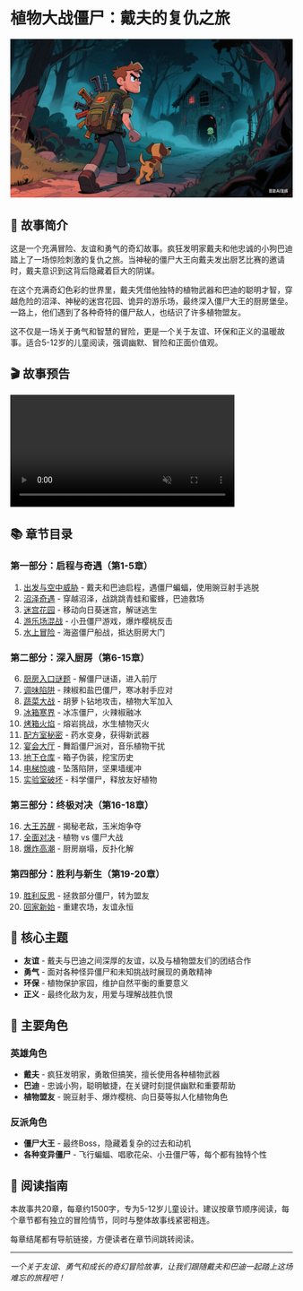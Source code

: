 # 植物大战僵尸：戴夫的复仇之旅

![封面图片](cover.png)

## 📖 故事简介

这是一个充满冒险、友谊和勇气的奇幻故事。疯狂发明家戴夫和他忠诚的小狗巴迪踏上了一场惊险刺激的复仇之旅。当神秘的僵尸大王向戴夫发出厨艺比赛的邀请时，戴夫意识到这背后隐藏着巨大的阴谋。

在这个充满奇幻色彩的世界里，戴夫凭借他独特的植物武器和巴迪的聪明才智，穿越危险的沼泽、神秘的迷宫花园、诡异的游乐场，最终深入僵尸大王的厨房堡垒。一路上，他们遇到了各种奇特的僵尸敌人，也结识了许多植物盟友。

这不仅是一场关于勇气和智慧的冒险，更是一个关于友谊、环保和正义的温暖故事。适合5-12岁的儿童阅读，强调幽默、冒险和正面价值观。

## 🎬 故事预告

<video src="https://github.com/user-attachments/assets/5b7b06f2-f5ce-40b8-9240-243f0771e141" controls="controls" muted="muted" class="d-block rounded-bottom-2 border-top width-fit" style="max-height:640px; min-height: 200px">
</video>

## 📚 章节目录

### 第一部分：启程与奇遇（第1-5章）
1. [出发与空中威胁](chapters/01-出发与空中威胁.md) - 戴夫和巴迪启程，遇僵尸蝙蝠，使用豌豆射手逃脱
2. [沼泽奇遇](chapters/02-沼泽奇遇.md) - 穿越沼泽，战跳跳青蛙和蜜蜂，巴迪救场
3. [迷宫花园](chapters/03-迷宫花园.md) - 移动向日葵迷宫，解谜逃生
4. [游乐场混战](chapters/04-游乐场混战.md) - 小丑僵尸游戏，爆炸樱桃反击
5. [水上冒险](chapters/05-水上冒险.md) - 海盗僵尸船战，抵达厨房大门

### 第二部分：深入厨房（第6-15章）
6. [厨房入口谜题](chapters/06-厨房入口谜题.md) - 解僵尸谜语，进入前厅
7. [调味陷阱](chapters/07-调味陷阱.md) - 辣椒和盐巴僵尸，寒冰射手应对
8. [蔬菜大战](chapters/08-蔬菜大战.md) - 胡萝卜钻地攻击，植物大军加入
9. [冰箱寒界](chapters/09-冰箱寒界.md) - 冰冻僵尸，火辣椒融冰
10. [烤箱火焰](chapters/10-烤箱火焰.md) - 熔岩挑战，水生植物灭火
11. [配方室秘密](chapters/11-配方室秘密.md) - 药水变身，获得新武器
12. [宴会大厅](chapters/12-宴会大厅.md) - 舞蹈僵尸派对，音乐植物干扰
13. [地下仓库](chapters/13-地下仓库.md) - 箱子伪装，挖宝历史
14. [电梯惊魂](chapters/14-电梯惊魂.md) - 坠落陷阱，坚果墙缓冲
15. [实验室破坏](chapters/15-实验室破坏.md) - 科学僵尸，释放友好植物

### 第三部分：终极对决（第16-18章）
16. [大王苏醒](chapters/16-大王苏醒.md) - 揭秘老敌，玉米炮争夺
17. [全面对决](chapters/17-全面对决.md) - 植物 vs 僵尸大战
18. [爆炸高潮](chapters/18-爆炸高潮.md) - 厨房崩塌，反扑化解

### 第四部分：胜利与新生（第19-20章）
19. [胜利反思](chapters/19-胜利反思.md) - 拯救部分僵尸，转为盟友
20. [回家新始](chapters/20-回家新始.md) - 重建农场，友谊永恒

## 🌟 核心主题

- **友谊** - 戴夫与巴迪之间深厚的友谊，以及与植物盟友们的团结合作
- **勇气** - 面对各种怪异僵尸和未知挑战时展现的勇敢精神
- **环保** - 植物保护家园，维护自然平衡的重要意义
- **正义** - 最终化敌为友，用爱与理解战胜仇恨

## 👥 主要角色

### 英雄角色
- **戴夫** - 疯狂发明家，勇敢但搞笑，擅长使用各种植物武器
- **巴迪** - 忠诚小狗，聪明敏捷，在关键时刻提供幽默和重要帮助
- **植物盟友** - 豌豆射手、爆炸樱桃、向日葵等拟人化植物角色

### 反派角色
- **僵尸大王** - 最终Boss，隐藏着复杂的过去和动机
- **各种变异僵尸** - 飞行蝙蝠、唱歌花朵、小丑僵尸等，每个都有独特个性

## 📖 阅读指南

本故事共20章，每章约1500字，专为5-12岁儿童设计。建议按章节顺序阅读，每个章节都有独立的冒险情节，同时与整体故事线紧密相连。

每章结尾都有导航链接，方便读者在章节间跳转阅读。


---

*一个关于友谊、勇气和成长的奇幻冒险故事，让我们跟随戴夫和巴迪一起踏上这场难忘的旅程吧！*
